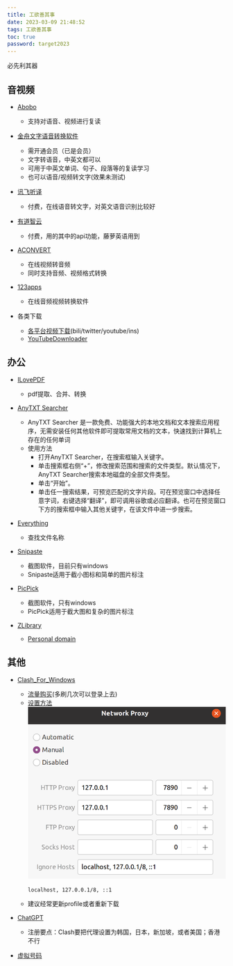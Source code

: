 ```yaml
---
title: 工欲善其事
date: 2023-03-09 21:48:52
tags: 工欲善其事
toc: true
password: target2023
---
```


必先利其器

<!-- more -->

## 音视频


- [Abobo](http://www.aboboo.com/g/#/home)
  - 支持对语音、视频进行复读
  
- [金舟文字语音转换软件](https://www.callmysoft.com/yuyinzhuanhuan)
  - 需开通会员（已是会员）
  - 文字转语音，中英文都可以
  - 可用于中英文单词、句子、段落等的复读学习
  - 也可以语音/视频转文字(效果未测试)

- [讯飞听译](https://www.iflyrec.com/zhuanwenzi.html)
  - 付费，在线语音转文字，对英文语音识别比较好

- [有道智云](https://ai.youdao.com/#/)
  - 付费，用的其中的api功能，藤萝英语用到

- [ACONVERT](https://www.aconvert.com/)
  - 在线视频转音频
  - 同时支持音频、视频格式转换

- [123apps]([123apps](https://123apps.com/cn/))
  - 在线音频视频转换软件

- 各类下载
  - [各平台视频下载](https://youtube.iiilab.com/)(bili/twitter/youtube/ins)
  - [YouTubeDownloader](https://en.savefrom.net/383/)

## 办公

- [ILovePDF](https://www.ilovepdf.com/)
  - pdf提取、合并、转换

- [AnyTXT Searcher](https://anytxt.net/)
  - AnyTXT Searcher 是一款免费、功能强大的本地文档和文本搜索应用程序，无需安装任何其他软件即可提取常用文档的文本，快速找到计算机上存在的任何单词
  - 使用方法
    - 打开AnyTXT Searcher，在搜索框输入关键字。
    - 单击搜索框右侧“+”，修改搜索范围和搜索的文件类型。默认情况下，AnyTXT Searcher搜索本地磁盘的全部文件类型。
    - 单击“开始”。
    - 单击任一搜索结果，可预览匹配的文字片段。可在预览窗口中选择任意字词，右键选择“翻译”，即可调用谷歌或必应翻译。也可在预览窗口下方的搜索框中输入其他关键字，在该文件中进一步搜索。

- [Everything](https://www.voidtools.com/zh-cn/)
  - 查找文件名称

- [Snipaste](https://zh.snipaste.com/)
  - 截图软件，目前只有windows
  - Snipaste适用于截小图标和简单的图片标注

- [PicPick](https://picpick.app/zh/)
  - 截图软件，只有windows
  - PicPick适用于截大图和复杂的图片标注


- [ZLibrary](https://singlelogin.me/)
  - [Personal domain](https://lib-igucbsbsfx5cpiy3gvzjgci2.must.wf/)

## 其他

- [Clash_For_Windows](https://github.com/Fndroid/clash_for_windows_pkg)
  - [流量购买](https://alpha.yahagi.vip/)(多刷几次可以登录上去)
  - [设置方法](https://www.zrzz.site/posts/5760e5b0/)
    ![](/images/2023/net_work_setting.png)
    ```
    localhost, 127.0.0.1/8, ::1
    ```
  - 建议经常更新profile或者重新下载
  
    
- [ChatGPT](https://chat.openai.com/chat)
  - 注册要点：Clash要把代理设置为韩国，日本，新加坡，或者美国；香港不行


- [虚拟号码](https://sms-activate.org/cn)
